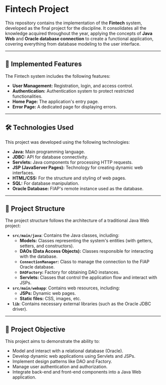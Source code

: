 # Fintech Project

This repository contains the implementation of the **Fintech** system, developed as the final project for the discipline. It consolidates all the knowledge acquired throughout the year, applying the concepts of **Java Web** and **Oracle database connection** to create a functional application, covering everything from database modeling to the user interface.

---

## 🚀 Implemented Features

The Fintech system includes the following features:

* **User Management:** Registration, login, and access control.
* **Authentication:** Authentication system to protect restricted functionalities.
* **Home Page:** The application's entry page.
* **Error Page:** A dedicated page for displaying errors.

---

## 🛠️ Technologies Used

This project was developed using the following technologies:

* **Java:** Main programming language.
* **JDBC:** API for database connectivity.
* **Servlets:** Java components for processing HTTP requests.
* **JSP (JavaServer Pages):** Technology for creating dynamic web interfaces.
* **HTML/CSS:** For the structure and styling of web pages.
* **SQL:** For database manipulation.
* **Oracle Database:** FIAP's remote instance used as the database.

---

## 📁 Project Structure

The project structure follows the architecture of a traditional Java Web project:

* **`src/main/java`**: Contains the Java classes, including:
    * **Models:** Classes representing the system's entities (with getters, setters, and constructors).
    * **DAOs (Data Access Objects):** Classes responsible for interacting with the database.
    * **`ConnectionManager`:** Class to manage the connection to the FIAP Oracle database.
    * **`DAOFactory`:** Factory for obtaining DAO instances.
    * **Servlets:** Classes that control the application flow and interact with JSPs.
* **`src/main/webapp`**: Contains web resources, including:
    * **JSPs:** Dynamic web pages.
    * **Static files:** CSS, images, etc.
* **`lib`**: Contains necessary external libraries (such as the Oracle JDBC driver).

---

## 🎯 Project Objective

This project aims to demonstrate the ability to:

* Model and interact with a relational database (Oracle).
* Develop dynamic web applications using Servlets and JSPs.
* Implement design patterns like DAO and Factory.
* Manage user authentication and authorization.
* Integrate back-end and front-end components into a Java Web application.
